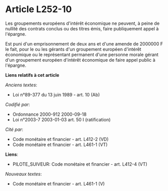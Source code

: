 # Article L252-10

Les groupements européens d'intérêt économique ne peuvent, à peine de nullité des contrats conclus ou des titres émis, faire
publiquement appel à l'épargne.

Est puni d'un emprisonnement de deux ans et d'une amende de 2000000 F le fait, pour le ou les gérants d'un groupement
européen d'intérêt économique ou le représentant permanent d'une personne morale gérant d'un groupement européen d'intérêt
économique de faire appel public à l'épargne.

**Liens relatifs à cet article**

_Anciens textes_:

  - Loi n°89-377 du 13 juin 1989 - art. 10 (Ab)

_Codifié par_:

  - Ordonnance 2000-912 2000-09-18
  - Loi n°2003-7 2003-01-03 art. 50 I (ratification)

_Cité par_:

  - Code monétaire et financier - art. L412-2 (VD)
  - Code monétaire et financier - art. L461-1 (VT)

**Liens**:

  - PILOTE_SUIVEUR: Code monétaire et financier - art. L412-4 (VT)

_Nouveaux textes_:

  - Code monétaire et financier - art. L461-1 (V)
